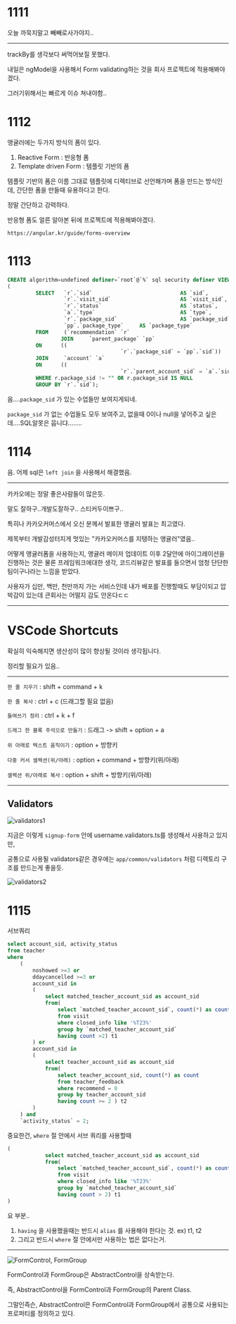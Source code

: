 # 1111

오늘 까묵지말고 빼빼로사가야지..

---

trackBy를 생각보다 써먹어보질 못했다.

내일은 ngModel을 사용해서 Form validating하는 것을 회사 프로젝트에 적용해봐야겠다.

그러기위해서는 빠르게 이슈 쳐내야함..





# 1112

앵귤러에는 두가지 방식의 폼이 있다.

1. Reactive Form : 반응형 폼
2. Template driven Form : 템플릿 기반의 폼



템플릿 기반의 폼은 이름 그대로 템플릿에 디렉티브로 선언해가며 폼을 만드는 방식인데, 간단한 폼을 만들때 유용하다고 한다.

정말 간단하고 강력하다.

반응형 폼도 얼른 알아본 뒤에 프로젝트에 적용해봐야겠다.

```
https://angular.kr/guide/forms-overview
```



# 1113

```sql
CREATE algorithm=undefined definer=`root`@`%` sql security definer VIEW `recommendation_list` AS 
( 
         SELECT   `r`.`sid`                            AS `sid`, 
                  `r`.`visit_sid`                      AS `visit_sid`, 
                  `r`.`status`                         AS `status`, 
                  `a`.`type`                           AS `type`, 
                  `r`.`package_sid`                    AS `package_sid`, 
                  `pp`.`package_type`     AS `package_type`
         FROM     (`recommendation` `r` 
	 	 		 JOIN     `parent_package` `pp` 
         ON      (( 
                                    `r`.`package_sid` = `pp`.`sid`))
         JOIN     `account` `a` 
         ON      (( 
                                    `r`.`parent_account_sid` = `a`.`sid`)))
         WHERE r.package_sid != "" OR r.package_sid IS NULL
         GROUP BY `r`.`sid`);
```

음....`package_sid` 가 있는 수업들만 보여지게되네.

`package_sid` 가 없는 수업들도 모두 보여주고, 없을때 0이나 null을 넣어주고 싶은데....SQL알못은 웁니댜........



# 1114

음. 어제 sql은 `left join` 을 사용해서 해결했음.

---

카카오에는 정말 좋은사람들이 많은듯.

말도 잘하구..개발도잘하구.. 스티커두이쁘구..

특히나 카카오커머스에서 오신 분께서 발표한 앵귤러 발표는 최고였다.

제목부터 개발감성터지게 멋있는 "카카오커머스를 지탱하는 앵귤러"였음..

어떻게 앵귤러폼을 사용하는지, 앵귤러 메이저 업데이트 이후 2달안에 마이그레이션을 진행하는 것은 물론 프레임워크에대한 생각, 코드리뷰같은 발표를 들으면서 엄청 단단한 팀이구나라는 느낌을 받았다.

사용자가 십만, 백만, 천만까지 가는 서비스인데 내가 배포를 진행할때도 부담이되고 압박감이 있는데 큰회사는 어떨지 감도 안온다ㄷㄷ



---



# VSCode Shortcuts

확실히 익숙해지면 생산성이 많이 향상될 것이라 생각됩니다.

정리할 필요가 있음..

---



`한 줄 지우기` : shift + command + k

`한 줄 복사` : ctrl + c (드래그할 필요 없음)

`들여쓰기 정리` : ctrl + k + f

`드래그 한 블록 주석으로 만들기` : 드래그 -> shift + option + a

`위 아래로 텍스트 움직이기` : option + 방향키

`다중 커서 셀렉션(위/아래)` : option + command + 방향키(위/아래)

`셀렉션 위/아래로 복사` : option + shift + 방향키(위/아래)

---



## Validators

![validators1](../pic/validators1.png)

지금은 이렇게 `signup-form` 안에 username.validators.ts를 생성해서 사용하고 있지만,

공통으로 사용될 validators같은 경우에는 `app/common/validators` 처럼 디렉토리 구조를 만드는게 좋을듯.

![validators2](../pic/validators2.png)





# 1115

서브쿼리

```sql
select account_sid, activity_status
from teacher
where
	(
		noshowed >=3 or 
		ddaycancelled >=3 or 
		account_sid in 
		(
			select matched_teacher_account_sid as account_sid
			from(
				select `matched_teacher_account_sid`, count(*) as count
				from visit
				where closed_info like '%T23%'
				group by `matched_teacher_account_sid`
				having count >2) t1
		) or
		account_sid in 
		(
			select teacher_account_sid as account_sid
			from(
				select teacher_account_sid, count(*) as count
				from teacher_feedback
				where recommend = 0
				group by teacher_account_sid
				having count >= 2 ) t2
		)
	) and 
	`activity_status` = 2;
```



중요한건, `where` 절 안에서 서브 쿼리를 사용할때 

```sql
(
			select matched_teacher_account_sid as account_sid
			from(
				select `matched_teacher_account_sid`, count(*) as count
				from visit
				where closed_info like '%T23%'
				group by `matched_teacher_account_sid`
				having count > 2) t1
)
```

요 부분..

1. `having` 을 사용했을때는 반드시 `alias` 를 사용해야 한다는 것. ex) t1, t2
2. 그리고 반드시 `where` 절 안에서만 사용하는 법은 없다는거.



---

![FormControl, FormGroup](../pic/angular-inheritance1.png)



FormControl과 FormGroup은 AbstractControl을 상속받는다.

즉, AbstractControl을 FormControl과 FormGroup의 Parent Class.

그말인즉슨, AbstractControl은 FormControl과 FormGroup에서 공통으로 사용되는 프로퍼티를 정의하고 있다.

